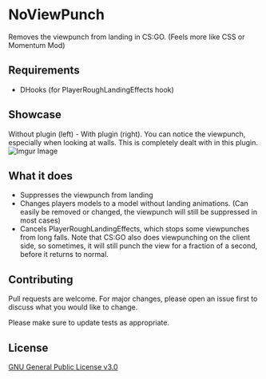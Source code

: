 # NoViewPunch

Removes the viewpunch from landing in CS:GO. (Feels more like CSS or Momentum Mod)

## Requirements

* DHooks (for PlayerRoughLandingEffects hook)

## Showcase
Without plugin (left) - With plugin (right). You can notice the viewpunch, especially when looking at walls. This is completely dealt with in this plugin.
![Imgur Image](http://i.imgur.com/Cx2JmzL.gif)

## What it does

* Suppresses the viewpunch from landing
* Changes players models to a model without landing animations. (Can easily be removed or changed, the viewpunch will still be suppressed in most cases)
* Cancels PlayerRoughLandingEffects, which stops some viewpunches from long falls. Note that CS:GO also does viewpunching on the client side, so sometimes, it will still punch the view for a fraction of a second, before it returns to normal.

## Contributing
Pull requests are welcome. For major changes, please open an issue first to discuss what you would like to change.

Please make sure to update tests as appropriate.

## License
[GNU General Public License v3.0](https://www.gnu.org/licenses/gpl-3.0.en.html)